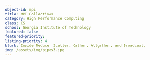 ```yaml
---
object-id: mpi
title: MPI Collectives
category: High Performance Computing
class: CS
school: Georgia Institute of Technology
featured: false
featured-priority:
listing-priority: 4
blurb: Inside Reduce, Scatter, Gather, Allgather, and Broadcast.
img: /assets/img/pipes3.jpg
---
```


